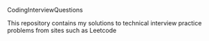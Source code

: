 CodingInterviewQuestions

This repository contains my solutions to technical interview practice problems from sites such as Leetcode
